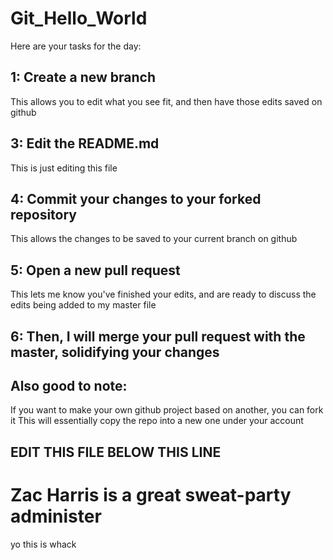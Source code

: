 # Git_Hello_World

Here are your tasks for the day:

1: Create a new branch
- 
This allows you to edit what you see fit, and then have those edits saved on github

3: Edit the README.md
- 
This is just editing this file

4: Commit your changes to your forked repository
- 
This allows the changes to be saved to your current branch on github

5: Open a new pull request
-
This lets me know you've finished your edits, and are ready to discuss the edits being added to my master file

6: Then, I will merge your pull request with the master, solidifying your changes
- 


Also good to note: 
- 
If you want to make your own github project based on another, you can fork it
This will essentially copy the repo into a new one under your account

EDIT THIS FILE BELOW THIS LINE
------------------------------------------------------------------------------



Zac Harris is a great sweat-party administer
=======
yo this is whack 
